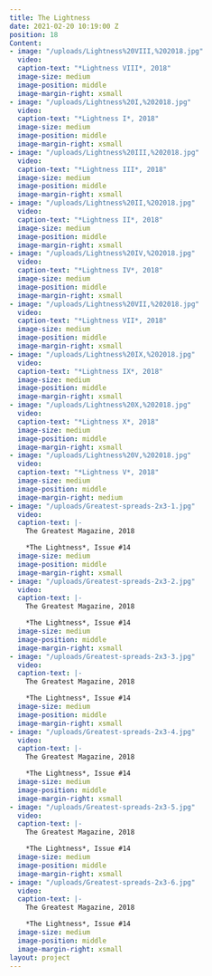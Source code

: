```yaml
---
title: The Lightness
date: 2021-02-20 10:19:00 Z
position: 18
Content:
- image: "/uploads/Lightness%20VIII,%202018.jpg"
  video: 
  caption-text: "*Lightness VIII*, 2018"
  image-size: medium
  image-position: middle
  image-margin-right: xsmall
- image: "/uploads/Lightness%20I,%202018.jpg"
  video: 
  caption-text: "*Lightness I*, 2018"
  image-size: medium
  image-position: middle
  image-margin-right: xsmall
- image: "/uploads/Lightness%20III,%202018.jpg"
  video: 
  caption-text: "*Lightness III*, 2018"
  image-size: medium
  image-position: middle
  image-margin-right: xsmall
- image: "/uploads/Lightness%20II,%202018.jpg"
  video: 
  caption-text: "*Lightness II*, 2018"
  image-size: medium
  image-position: middle
  image-margin-right: xsmall
- image: "/uploads/Lightness%20IV,%202018.jpg"
  video: 
  caption-text: "*Lightness IV*, 2018"
  image-size: medium
  image-position: middle
  image-margin-right: xsmall
- image: "/uploads/Lightness%20VII,%202018.jpg"
  video: 
  caption-text: "*Lightness VII*, 2018"
  image-size: medium
  image-position: middle
  image-margin-right: xsmall
- image: "/uploads/Lightness%20IX,%202018.jpg"
  video: 
  caption-text: "*Lightness IX*, 2018"
  image-size: medium
  image-position: middle
  image-margin-right: xsmall
- image: "/uploads/Lightness%20X,%202018.jpg"
  video: 
  caption-text: "*Lightness X*, 2018"
  image-size: medium
  image-position: middle
  image-margin-right: xsmall
- image: "/uploads/Lightness%20V,%202018.jpg"
  video: 
  caption-text: "*Lightness V*, 2018"
  image-size: medium
  image-position: middle
  image-margin-right: medium
- image: "/uploads/Greatest-spreads-2x3-1.jpg"
  video: 
  caption-text: |-
    The Greatest Magazine, 2018

    *The Lightness*, Issue #14
  image-size: medium
  image-position: middle
  image-margin-right: xsmall
- image: "/uploads/Greatest-spreads-2x3-2.jpg"
  video: 
  caption-text: |-
    The Greatest Magazine, 2018

    *The Lightness*, Issue #14
  image-size: medium
  image-position: middle
  image-margin-right: xsmall
- image: "/uploads/Greatest-spreads-2x3-3.jpg"
  video: 
  caption-text: |-
    The Greatest Magazine, 2018

    *The Lightness*, Issue #14
  image-size: medium
  image-position: middle
  image-margin-right: xsmall
- image: "/uploads/Greatest-spreads-2x3-4.jpg"
  video: 
  caption-text: |-
    The Greatest Magazine, 2018

    *The Lightness*, Issue #14
  image-size: medium
  image-position: middle
  image-margin-right: xsmall
- image: "/uploads/Greatest-spreads-2x3-5.jpg"
  video: 
  caption-text: |-
    The Greatest Magazine, 2018

    *The Lightness*, Issue #14
  image-size: medium
  image-position: middle
  image-margin-right: xsmall
- image: "/uploads/Greatest-spreads-2x3-6.jpg"
  video: 
  caption-text: |-
    The Greatest Magazine, 2018

    *The Lightness*, Issue #14
  image-size: medium
  image-position: middle
  image-margin-right: xsmall
layout: project
---
```


